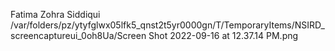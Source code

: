 Fatima Zohra Siddiqui
/var/folders/pz/ytyfglwx05lfk5_qnst2t5yr0000gn/T/TemporaryItems/NSIRD_screencaptureui_0oh8Ua/Screen Shot 2022-09-16 at 12.37.14 PM.png